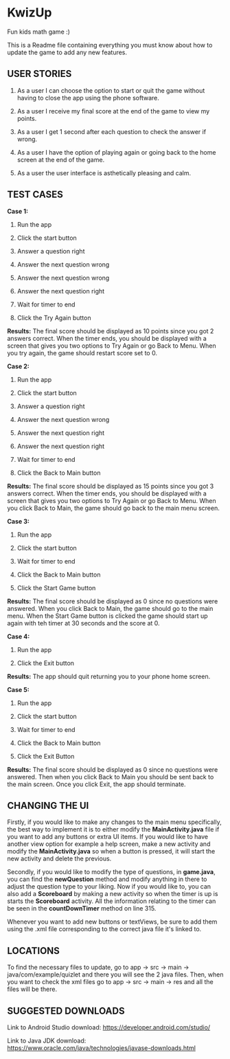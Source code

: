 # KwizUp
Fun kids math game :)

This is a Readme file containing everything you must know about how to update the game to add any new features.


USER STORIES
------------
1. As a user I can choose the option to start or quit the game without having to close the app using the phone software.

2. As a user I receive my final score at the end of the game to view my points.

3. As a user I get 1 second after each question to check the answer if wrong.

4. As a user I have the option of playing again or going back to the home screen at the end of the game.

5. As a user the user interface is asthetically pleasing and calm.


TEST CASES
----------
**Case 1:**
1. Run the app

2. Click the start button

3. Answer a question right

4. Answer the next question wrong

5. Answer the next question wrong

6. Answer the next question right

7. Wait for timer to end

8. Click the Try Again button

**Results:**
The final score should be displayed as 10 points since you got 2 answers correct. When the timer
ends, you should be displayed with a screen that gives you two options to Try Again or go Back to
Menu. When you try again, the game should restart score set to 0.


**Case 2:**
1. Run the app

2. Click the start button

3. Answer a question right

4. Answer the next question wrong

5. Answer the next question right

6. Answer the next question right

7. Wait for timer to end

8. Click the Back to Main button

**Results:**
The final score should be displayed as 15 points since you got 3 answers correct. When the timer
ends, you should be displayed with a screen that gives you two options to Try Again or go Back to
Menu. When you click Back to Main, the game should go back to the main menu screen.


**Case 3:**
1. Run the app

2. Click the start button

3. Wait for timer to end

4. Click the Back to Main button

5. Click the Start Game button

**Results:**
The final score should be displayed as 0 since no questions were answered. When you click
Back to Main, the game should go to the main menu. When the Start Game button is clicked the
game should start up again with teh timer at 30 seconds and the score at 0.


**Case 4:**
1. Run the app

2. Click the Exit button

**Results:**
The app should quit returning you to your phone home screen.


**Case 5:**
1. Run the app

2. Click the start button

3. Wait for timer to end

4. Click the Back to Main button

5. Click the Exit Button

**Results:**
The final score should be displayed as 0 since no questions were answered. Then when you click
Back to Main you should be sent back to the main screen. Once you click Exit, the app should terminate.



CHANGING THE UI
---------------
Firstly, if you would like to make any changes to the main menu specifically, the best way to implement it is to either
modify the **MainActivity.java** file if you want to add any buttons or extra UI items. If you would like to have another
view option for example a help screen, make a new activity and modify the **MainActivity.java** so when a button is
pressed, it will start the new activity and delete the previous.

Secondly, if you would like to modify the type of questions, in **game.java**, you can find the **newQuestion** method and
modify anything in there to adjust the question type to your liking. Now if you would like to, you can also add a
**Scoreboard** by making a new activity so when the timer is up is starts the **Scoreboard** activity. All the information
relating to the timer can be seen in the **countDownTimer** method on line 315.

Whenever you want to add new buttons or textViews, be sure to add them using the .xml file corresponding to the
correct java file it's linked to.


LOCATIONS
---------
To find the necessary files to update, go to app -> src -> main -> java/com/example/quizlet and there you will see
the 2 java files. Then, when you want to check the xml files go to app -> src -> main -> res and all the files
will be there.


SUGGESTED DOWNLOADS
-------------------
Link to Android Studio download: https://developer.android.com/studio/

Link to Java JDK download: https://www.oracle.com/java/technologies/javase-downloads.html

